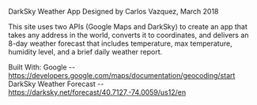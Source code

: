 DarkSky Weather App
Designed by Carlos Vazquez, March 2018

This site uses two APIs (Google Maps and DarkSky) to create an app that takes any address in the world, converts it to coordinates, and delivers an 8-day weather forecast that includes temperature, max temperature, humidity level, and a brief daily weather report.

Built With:
Google -- https://developers.google.com/maps/documentation/geocoding/start
DarkSky Weather Forecast -- https://darksky.net/forecast/40.7127,-74.0059/us12/en